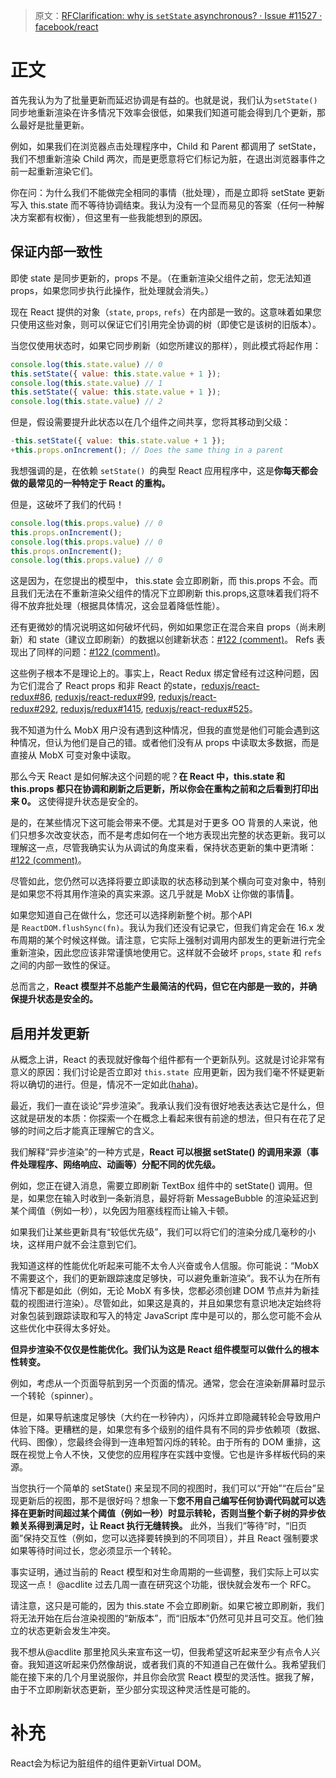 
>原文：[RFClarification: why is `setState` asynchronous? · Issue #11527 · facebook/react](https://github.com/facebook/react/issues/11527)

# 正文

首先我认为为了批量更新而延迟协调是有益的。也就是说，我们认为`setState()`同步地重新渲染在许多情况下效率会很低，如果我们知道可能会得到几个更新，那么最好是批量更新。

例如，如果我们在浏览器点击处理程序中，Child 和 Parent 都调用了 setState，我们不想重新渲染 Child 两次，而是更愿意将它们标记为脏，在退出浏览器事件之前一起重新渲染它们。

你在问：为什么我们不能做完全相同的事情（批处理），而是立即将 setState 更新写入 this.state 而不等待协调结束。我认为没有一个显而易见的答案（任何一种解决方案都有权衡），但这里有一些我能想到的原因。

## 保证内部一致性
即使 state 是同步更新的，props 不是。（在重新渲染父组件之前，您无法知道 props，如果您同步执行此操作，批处理就会消失。）

现在 React 提供的对象（`state`, `props`, `refs`）在内部是一致的。这意味着如果您只使用这些对象，则可以保证它们引用完全协调的树（即使它是该树的旧版本）。

当您仅使用状态时，如果它同步刷新（如您所建议的那样），则此模式将起作用：
```js
console.log(this.state.value) // 0
this.setState({ value: this.state.value + 1 });
console.log(this.state.value) // 1
this.setState({ value: this.state.value + 1 });
console.log(this.state.value) // 2
```
但是，假设需要提升此状态以在几个组件之间共享，您将其移动到父级：
```js
-this.setState({ value: this.state.value + 1 });
+this.props.onIncrement(); // Does the same thing in a parent
```
我想强调的是，在依赖 `setState() `的典型 React 应用程序中，这是**你每天都会做的最常见的一种特定于 React 的重构。**

但是，这破坏了我们的代码！
```js
console.log(this.props.value) // 0
this.props.onIncrement();
console.log(this.props.value) // 0
this.props.onIncrement();
console.log(this.props.value) // 0
```
这是因为，在您提出的模型中， this.state 会立即刷新，而 this.props 不会。而且我们无法在不重新渲染父组件的情况下立即刷新 this.props,这意味着我们将不得不放弃批处理（根据具体情况，这会显着降低性能）。

还有更微妙的情况说明这如何破坏代码，例如如果您正在混合来自 props（尚未刷新）和 state（建议立即刷新）的数据以创建新状态：[#122 (comment)](https://github.com/facebook/react/issues/122#issuecomment-81856416)。 Refs 表现出了同样的问题：[#122 (comment)](https://github.com/facebook/react/issues/122#issuecomment-22659651)。

这些例子根本不是理论上的。事实上，React Redux 绑定曾经有过这种问题，因为它们混合了 React props 和非 React 的state，[reduxjs/react-redux#86](https://github.com/reduxjs/react-redux/issues/86), [reduxjs/react-redux#99](https://github.com/reduxjs/react-redux/pull/99), [reduxjs/react-redux#292](https://github.com/reduxjs/react-redux/issues/292), [reduxjs/redux#1415](https://github.com/reduxjs/redux/issues/1415), [reduxjs/react-redux#525](https://github.com/reduxjs/react-redux/issues/525)。

我不知道为什么 MobX 用户没有遇到这种情况，但我的直觉是他们可能会遇到这种情况，但认为他们是自己的错。或者他们没有从 props 中读取太多数据，而是直接从 MobX 可变对象中读取。

那么今天 React 是如何解决这个问题的呢？**在 React 中，this.state 和 this.props 都只在协调和刷新之后更新，所以你会在重构之前和之后看到打印出来 0。** 这使得提升状态是安全的。

是的，在某些情况下这可能会带来不便。尤其是对于更多 OO 背景的人来说，他们只想多次改变状态，而不是考虑如何在一个地方表现出完整的状态更新。我可以理解这一点，尽管我确实认为从调试的角度来看，保持状态更新的集中更清晰：[#122 (comment)](https://github.com/facebook/react/issues/122#issuecomment-19888472)。

尽管如此，您仍然可以选择将要立即读取的状态移动到某个横向可变对象中，特别是如果您不将其用作渲染的真实来源。这几乎就是 MobX 让你做的事情🙂。

如果您知道自己在做什么，您还可以选择刷新整个树。那个API 是 `ReactDOM.flushSync(fn)`。我认为我们还没有记录它，但我们肯定会在 16.x 发布周期的某个时候这样做。请注意，它实际上强制对调用内部发生的更新进行完全重新渲染，因此您应该非常谨慎地使用它。这样就不会破坏 `props`, `state` 和 `refs` 之间的内部一致性的保证。

总而言之，**React 模型并不总能产生最简洁的代码，但它在内部是一致的，并确保提升状态是安全的。**

## 启用并发更新

从概念上讲，React 的表现就好像每个组件都有一个更新队列。这就是讨论非常有意义的原因：我们讨论是否立即对 `this.state `应用更新，因为我们毫不怀疑更新将以确切的进行。但是，情况不一定如此([haha](https://mobile.twitter.com/dan_abramov/status/956180994591285249))。

最近，我们一直在谈论“异步渲染”。我承认我们没有很好地表达表达它是什么，但这就是研发的本质：你探索一个在概念上看起来很有前途的想法，但只有在花了足够的时间之后才能真正理解它的含义。

我们解释“异步渲染”的一种方式是，**React 可以根据 setState() 的调用来源（事件处理程序、网络响应、动画等）分配不同的优先级。**

例如，您正在键入消息，需要立即刷新 TextBox 组件中的 setState() 调用。但是，如果您在输入时收到一条新消息，最好将新 MessageBubble 的渲染延迟到某个阈值（例如一秒），以免因为阻塞线程而让输入卡顿。

如果我们让某些更新具有“较低优先级”，我们可以将它们的渲染分成几毫秒的小块，这样用户就不会注意到它们。

我知道这样的性能优化听起来可能不太令人兴奋或令人信服。你可能说：“MobX 不需要这个，我们的更新跟踪速度足够快，可以避免重新渲染”。我不认为在所有情况下都是如此（例如，无论 MobX 有多快，您都必须创建 DOM 节点并为新挂载的视图进行渲染）。尽管如此，如果这是真的，并且如果您有意识地决定始终将对象包装到跟踪读取和写入的特定 JavaScript 库中是可以的，那么您可能不会从这些优化中获得太多好处。

**但异步渲染不仅仅是性能优化。我们认为这是 React 组件模型可以做什么的根本性转变。**

例如，考虑从一个页面导航到另一个页面的情况。通常，您会在渲染新屏幕时显示一个转轮（spinner）。

但是，如果导航速度足够快（大约在一秒钟内），闪烁并立即隐藏转轮会导致用户体验下降。更糟糕的是，如果您有多个级别的组件具有不同的异步依赖项（数据、代码、图像），您最终会得到一连串短暂闪烁的转轮。由于所有的 DOM 重排，这既在视觉上令人不快，又使您的应用程序在实践中变慢。它也是许多样板代码的来源。

当您执行一个简单的 setState() 来呈现不同的视图时，我们可以“开始”“在后台”呈现更新后的视图，那不是很好吗？想象一下**您不用自己编写任何协调代码就可以选择在更新时间超过某个阈值（例如一秒）时显示转轮，否则当整个新子树的异步依赖关系得到满足时，让 React 执行无缝转换。** 此外，当我们“等待”时，“旧页面”保持交互性（例如，您可以选择要转换到的不同项目），并且 React 强制要求如果等待时间过长，您必须显示一个转轮。

事实证明，通过当前的 React 模型和对生命周期的一些调整，我们实际上可以实现这一点！ @acdlite 过去几周一直在研究这个功能，很快就会发布一个 RFC。

请注意，这只是可能的，因为 this.state 不会立即刷新。如果它被立即刷新，我们将无法开始在后台渲染视图的“新版本”，而“旧版本”仍然可见并且可交互。他们独立的状态更新会发生冲突。

我不想从@acdlite 那里抢风头来宣布这一切，但我希望这听起来至少有点令人兴奋。我知道这听起来仍然像胡说，或者我们真的不知道自己在做什么。我希望我们能在接下来的几个月里说服你，并且你会欣赏 React 模型的灵活性。据我了解，由于不立即刷新状态更新，至少部分实现这种灵活性是可能的。

# 补充
React会为标记为脏组件的组件更新Virtual DOM。
